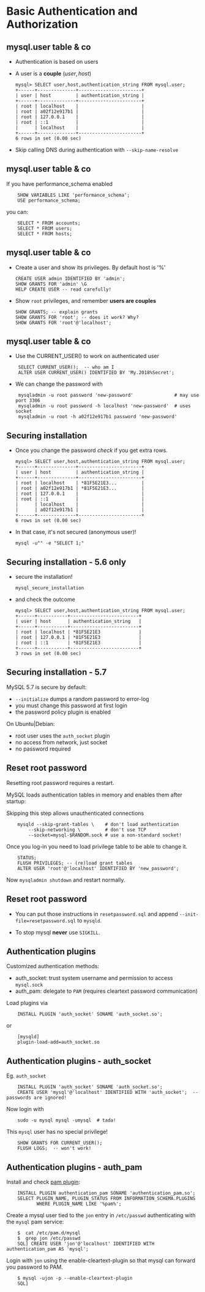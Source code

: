 # Basic Authentication and Authorization


## mysql.user table & co
  - Authentication is based on users
  - A user is a **couple** $(user, host)$

        mysql> SELECT user,host,authentication_string FROM mysql.user;
        +------+--------------+-----------------------+
        | user | host         | authentication_string |
        +------+--------------+-----------------------+
        | root | localhost    |                       |
        | root | a02f12e917b1 |                       |
        | root | 127.0.0.1    |                       |
        | root | ::1          |                       |
        |      | localhost    |                       |
        +------+--------------+-----------------------+
        6 rows in set (0.00 sec)


  - Skip calling DNS during authentication with ```--skip-name-resolve```


## mysql.user table & co
If you have performance_schema enabled

        SHOW VARIABLES LIKE 'performance_schema';
        USE performance_schema;

you can:

        SELECT * FROM accounts;
        SELECT * FROM users;
        SELECT * FROM hosts;


## mysql.user table & co
  - Create a user and show its privileges. By default host is '%'

        CREATE USER admin IDENTIFIED BY 'admin';
        SHOW GRANTS FOR 'admin' \G
        HELP CREATE USER -- read carefully!

  - Show `root` privileges, and remember **users are couples**

        SHOW GRANTS; -- explain grants
        SHOW GRANTS FOR 'root'; -- does it work? Why?
        SHOW GRANTS FOR 'root'@'localhost';

## mysql.user table & co

  - Use the CURRENT_USER() to work on authenticated user

         SELECT CURRENT_USER();  -- who am I
         ALTER USER CURRENT_USER() IDENTIFIED BY 'My.2018%Secret';

  - We can change the password with

         mysqladmin -u root password 'new-password'               # may use port 3306
         mysqladmin -u root password -h localhost 'new-password'  # uses socket
         mysqladmin -u root -h a02f12e917b1 password 'new-password'


## Securing installation

  - Once you change the password *check* if you get extra rows.

        mysql> SELECT user,host,authentication_string FROM mysql.user;
        +------+--------------+-----------------------+
        | user | host         | authentication_string |
        +------+--------------+-----------------------+
        | root | localhost    | *81F5E21E3...         |
        | root | a02f12e917b1 | *81F5E21E3...         |
        | root | 127.0.0.1    |                       |
        | root | ::1          |                       |
        |      | localhost    |                       |
        |      | a02f12e917b1 |                       |
        +------+--------------+-----------------------+
        6 rows in set (0.00 sec)

  - In that case, it's not secured (anonymous user)!

        mysql -u"" -e "SELECT 1;"


## Securing installation - 5.6 only

  - secure the installation!

        mysql_secure_installation

  - and check the outcome

        mysql> SELECT user,host,authentication_string FROM mysql.user;
        +------+-----------+-------------------------+
        | user | host      | authentication_string   |
        +------+-----------+-------------------------+
        | root | localhost | *81F5E21E3              |
        | root | 127.0.0.1 | *81F5E21E3              |
        | root | ::1       | *81F5E21E3              |
        +------+-----------+-------------------------+
        3 rows in set (0.00 sec)


## Securing installation - 5.7

MySQL 5.7 is secure by default:

  - `--initialize` dumps a random password to error-log
  - you must change this password at first login
  - the password policy plugin is enabled

On Ubuntu|Debian:

  - root user uses the `auth_socket` plugin
  - no access from network, just socket
  - no password required


## Reset root password

Resetting root password requires a restart.

MySQL loads authentication tables in memory and enables them after startup:

Skipping this step allows unauthenticated connections

        mysqld --skip-grant-tables \    # don't load authentication
            --skip-networking \         # don't use TCP
            --socket=mysql-$RANDOM.sock # use a non-standard socket!

Once you log-in you need to load privilege table to be able to change it.

        STATUS;
        FLUSH PRIVILEGES; -- (re)load grant tables
        ALTER USER 'root'@'localhost' IDENTIFIED BY 'new_password';

Now `mysqladmin shutdown` and restart normally.

## Reset root password

  - You can put those instructions in `resetpassword.sql`
and append `--init-file=resetpassword.sql` to `mysqld`.

  - To stop mysql **never** use `SIGKILL`.



## Authentication plugins

Customized authentication methods:

  - auth_socket: trust system username and permission to access `mysql.sock`
  - auth_pam: delegate to `PAM` (requires cleartext password communication)

Load plugins via

        INSTALL PLUGIN 'auth_socket' SONAME 'auth_socket.so';

or

        [mysqld]
        plugin-load-add=auth_socket.so


## Authentication plugins - auth_socket

Eg. `auth_socket`

        INSTALL PLUGIN 'auth_socket' SONAME 'auth_socket.so';
        CREATE USER 'mysql'@'localhost' IDENTIFIED WITH 'auth_socket';  -- passwords are ignored!

Now login with

        sudo -u mysql mysql -umysql  # tada!

This `mysql` user has no special privilege!

        SHOW GRANTS FOR CURRENT_USER();
        FLUSH LOGS;  -- won't work!

## Authentication plugins - auth_pam

Install and check [pam plugin](https://dev.mysql.com/doc/refman/5.7/en/pam-pluggable-authentication.html):

        INSTALL PLUGIN authentication_pam SONAME 'authentication_pam.so';
        SELECT PLUGIN_NAME, PLUGIN_STATUS FROM INFORMATION_SCHEMA.PLUGINS
               WHERE PLUGIN_NAME LIKE '%pam%';

Create a mysql user tied to the `jon` entry in `/etc/passwd` authenticating with the `mysql` pam service:

        $  cat /etc/pam.d/mysql
        $  grep jon /etc/passwd
        SQL] CREATE USER 'jon'@'localhost' IDENTIFIED WITH authentication_pam AS 'mysql';

Login with `jon` using the enable-cleartext-plugin so that mysql can forward you password to PAM.

        $ mysql -ujon -p --enable-cleartext-plugin
        SQL]
